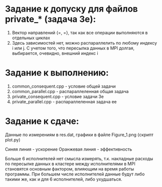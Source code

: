 # Задание к допуску для файлов private_* (задача 3е):

1) Вектор направлений {=, =}, так как все операции выполняются в отдельных циклах
2) Здесь зависимостей нет, можно распараллелить по любому индексу i или j. С учетом того, что
пересылка данных в MPI долгая, выбирается, очевидно, внешний индекс i

# Задание к выполнению:

1) common_consequent.cpp - условие общей задачи
2) common_parallel.cpp - распараллеленная общая задача
3) private_consequent.cpp - условие задачи 3е
4) private_parallel.cpp - распараллеленная задача ее

# Задание к сдаче:
Данные по измерениям в res.dat, графики в файле Figure_1.png (скрипт plot.py)

Синяя линия - ускорение
Оранжевая линия - эффективность

Больше 6 исполнителей нет смысла измерять, т.к. накладные расходы по пересылке данных в кластере между исполнителями
в MPI становятся основным фактором, влияющим на время работы программы. При большем числе исполнителей данные будут 
либо такими же, как и для 6 исполнителей, либо ухудшаться.